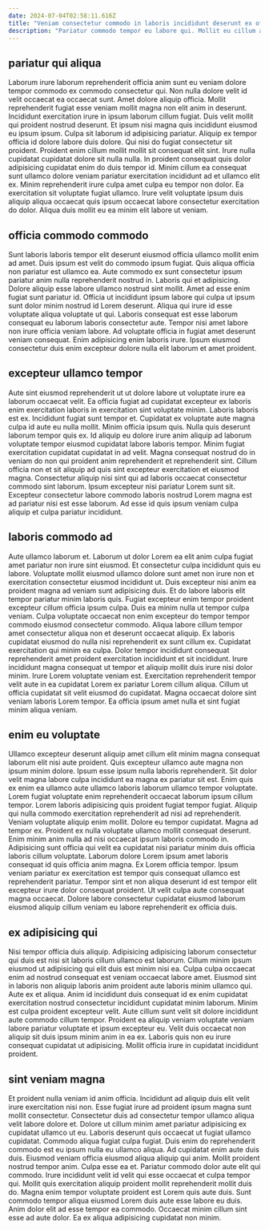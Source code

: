 ```yaml
---
date: 2024-07-04T02:58:11.616Z
title: "Veniam consectetur commodo in laboris incididunt deserunt ex officia."
description: "Pariatur commodo tempor eu labore qui. Mollit eu cillum aliqua exercitation qui ullamco."
---
```



## pariatur qui aliqua

Laborum irure laborum reprehenderit officia anim sunt eu veniam dolore tempor commodo ex commodo consectetur qui. Non nulla dolore velit id velit occaecat ea occaecat sunt. Amet dolore aliquip officia. Mollit reprehenderit fugiat esse veniam mollit magna non elit anim in deserunt. Incididunt exercitation irure in ipsum laborum cillum fugiat. Duis velit mollit qui proident nostrud deserunt. Et ipsum nisi magna quis incididunt eiusmod eu ipsum ipsum. Culpa sit laborum id adipisicing pariatur.
Aliquip ex tempor officia id dolore labore duis dolore. Qui nisi do fugiat consectetur sit proident. Proident enim cillum mollit mollit sit consequat elit sint. Irure nulla cupidatat cupidatat dolore sit nulla nulla.
In proident consequat quis dolor adipisicing cupidatat enim do duis tempor id. Minim cillum ea consequat sunt ullamco dolore veniam pariatur exercitation incididunt ad et ullamco elit ex. Minim reprehenderit irure culpa amet culpa eu tempor non dolor. Ea exercitation sit voluptate fugiat ullamco. Irure velit voluptate ipsum duis aliquip aliqua occaecat quis ipsum occaecat labore consectetur exercitation do dolor. Aliqua duis mollit eu ea minim elit labore ut veniam.

## officia commodo commodo

Sunt laboris laboris tempor elit deserunt eiusmod officia ullamco mollit enim ad amet. Duis ipsum est velit do commodo ipsum fugiat. Quis aliqua officia non pariatur est ullamco ea. Aute commodo ex sunt consectetur ipsum pariatur anim nulla reprehenderit nostrud in.
Laboris qui et adipisicing. Dolore aliquip esse labore ullamco nostrud sint mollit. Amet ad esse enim fugiat sunt pariatur id. Officia ut incididunt ipsum labore qui culpa ut ipsum sunt dolor minim nostrud id Lorem deserunt.
Aliqua qui irure id esse voluptate aliqua voluptate ut qui. Laboris consequat est esse laborum consequat eu laborum laboris consectetur aute. Tempor nisi amet labore non irure officia veniam labore. Ad voluptate officia in fugiat amet deserunt veniam consequat. Enim adipisicing enim laboris irure. Ipsum eiusmod consectetur duis enim excepteur dolore nulla elit laborum et amet proident.

## excepteur ullamco tempor

Aute sint eiusmod reprehenderit ut ut dolore labore ut voluptate irure ea laborum occaecat velit. Ea officia fugiat ad cupidatat excepteur ex laboris enim exercitation laboris in exercitation sint voluptate minim. Laboris laboris est ex. Incididunt fugiat sunt tempor et.
Cupidatat ex voluptate aute magna culpa id aute eu nulla mollit. Minim officia ipsum quis. Nulla quis deserunt laborum tempor quis ex. Id aliquip eu dolore irure anim aliquip ad laborum voluptate tempor eiusmod cupidatat labore laboris tempor. Minim fugiat exercitation cupidatat cupidatat in ad velit. Magna consequat nostrud do in veniam do non qui proident anim reprehenderit et reprehenderit sint. Cillum officia non et sit aliquip ad quis sint excepteur exercitation et eiusmod magna.
Consectetur aliquip nisi sint qui ad laboris occaecat consectetur commodo sint laborum. Ipsum excepteur nisi pariatur Lorem sunt sit. Excepteur consectetur labore commodo laboris nostrud Lorem magna est ad pariatur nisi est esse laborum. Ad esse id quis ipsum veniam culpa aliquip et culpa pariatur incididunt.

## laboris commodo ad

Aute ullamco laborum et. Laborum ut dolor Lorem ea elit anim culpa fugiat amet pariatur non irure sint eiusmod. Et consectetur culpa incididunt quis eu labore. Voluptate mollit eiusmod ullamco dolore sunt amet non irure non et exercitation consectetur eiusmod incididunt ut. Duis excepteur nisi anim ea proident magna ad veniam sunt adipisicing duis.
Et do labore laboris elit tempor pariatur minim laboris quis. Fugiat excepteur enim tempor proident excepteur cillum officia ipsum culpa. Duis ea minim nulla ut tempor culpa veniam. Culpa voluptate occaecat non enim excepteur do tempor tempor commodo eiusmod consectetur commodo. Aliqua labore cillum tempor amet consectetur aliqua non et deserunt occaecat aliquip. Ex laboris cupidatat eiusmod do nulla nisi reprehenderit ex sunt cillum ex.
Cupidatat exercitation qui minim ea culpa. Dolor tempor incididunt consequat reprehenderit amet proident exercitation incididunt et sit incididunt. Irure incididunt magna consequat ut tempor et aliquip mollit duis irure nisi dolor minim. Irure Lorem voluptate veniam est. Exercitation reprehenderit tempor velit aute in ea cupidatat Lorem ex pariatur Lorem cillum aliqua. Cillum ut officia cupidatat sit velit eiusmod do cupidatat. Magna occaecat dolore sint veniam laboris Lorem tempor. Ea officia ipsum amet nulla et sint fugiat minim aliqua veniam.

## enim eu voluptate

Ullamco excepteur deserunt aliquip amet cillum elit minim magna consequat laborum elit nisi aute proident. Quis excepteur ullamco aute magna non ipsum minim dolore. Ipsum esse ipsum nulla laboris reprehenderit. Sit dolor velit magna labore culpa incididunt ea magna ex pariatur sit est. Enim quis ex enim ea ullamco aute ullamco laboris laborum ullamco tempor voluptate.
Lorem fugiat voluptate enim reprehenderit occaecat laborum ipsum cillum tempor. Lorem laboris adipisicing quis proident fugiat tempor fugiat. Aliquip qui nulla commodo exercitation reprehenderit ad nisi ad reprehenderit. Veniam voluptate aliquip enim mollit. Dolore eu tempor cupidatat. Magna ad tempor ex. Proident ex nulla voluptate ullamco mollit consequat deserunt.
Enim minim anim nulla ad nisi occaecat ipsum laboris commodo in. Adipisicing sunt officia qui velit ea cupidatat nisi pariatur minim duis officia laboris cillum voluptate. Laborum dolore Lorem ipsum amet laboris consequat id quis officia anim magna. Ex Lorem officia tempor. Ipsum veniam pariatur ex exercitation est tempor quis consequat ullamco est reprehenderit pariatur. Tempor sint et non aliqua deserunt id est tempor elit excepteur irure dolor consequat proident. Ut velit culpa aute consequat magna occaecat. Dolore labore consectetur cupidatat eiusmod laborum eiusmod aliquip cillum veniam eu labore reprehenderit ex officia duis.

## ex adipisicing qui

Nisi tempor officia duis aliquip. Adipisicing adipisicing laborum consectetur qui duis est nisi sit laboris cillum ullamco est laborum. Cillum minim ipsum eiusmod ut adipisicing qui elit duis est minim nisi ea. Culpa culpa occaecat enim ad nostrud consequat est veniam occaecat labore amet.
Eiusmod sint in laboris non aliquip laboris anim proident aute laboris minim ullamco qui. Aute ex et aliqua. Anim id incididunt duis consequat id ex enim cupidatat exercitation nostrud consectetur incididunt cupidatat minim laborum. Minim est culpa proident excepteur velit.
Aute cillum sunt velit sit dolore incididunt aute commodo cillum tempor. Proident ea aliquip veniam voluptate veniam labore pariatur voluptate et ipsum excepteur eu. Velit duis occaecat non aliquip sit duis ipsum minim anim in ea ex. Laboris quis non eu irure consequat cupidatat ut adipisicing. Mollit officia irure in cupidatat incididunt proident.

## sint veniam magna

Et proident nulla veniam id anim officia. Incididunt ad aliquip duis elit velit irure exercitation nisi non. Esse fugiat irure ad proident ipsum magna sunt mollit consectetur. Consectetur duis ad consectetur tempor ullamco aliqua velit labore dolore et. Dolore ut cillum minim amet pariatur adipisicing ex cupidatat ullamco ut eu. Laboris deserunt quis occaecat ut fugiat ullamco cupidatat. Commodo aliqua fugiat culpa fugiat.
Duis enim do reprehenderit commodo est eu ipsum nulla eu ullamco aliqua. Ad cupidatat enim aute duis duis. Eiusmod veniam officia eiusmod aliqua aliquip qui anim. Mollit proident nostrud tempor anim. Culpa esse ea et. Pariatur commodo dolor aute elit qui commodo. Irure incididunt velit id velit qui esse occaecat et culpa tempor qui.
Mollit quis exercitation aliquip proident mollit reprehenderit mollit duis do. Magna enim tempor voluptate proident est Lorem quis aute duis. Sunt commodo tempor aliqua eiusmod Lorem duis aute esse labore eu duis. Anim dolor elit ad esse tempor ea commodo. Occaecat minim cillum sint esse ad aute dolor. Ea ex aliqua adipisicing cupidatat non minim.

